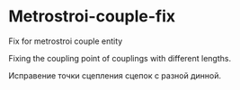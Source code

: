 # Metrostroi-couple-fix
Fix for metrostroi couple entity

Fixing the coupling point of couplings with different lengths.

Исправение точки сцепления сцепок с разной динной.
